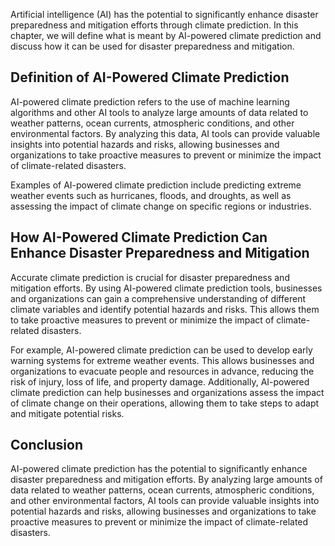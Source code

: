 

Artificial intelligence (AI) has the potential to significantly enhance disaster preparedness and mitigation efforts through climate prediction. In this chapter, we will define what is meant by AI-powered climate prediction and discuss how it can be used for disaster preparedness and mitigation.

Definition of AI-Powered Climate Prediction
-------------------------------------------

AI-powered climate prediction refers to the use of machine learning algorithms and other AI tools to analyze large amounts of data related to weather patterns, ocean currents, atmospheric conditions, and other environmental factors. By analyzing this data, AI tools can provide valuable insights into potential hazards and risks, allowing businesses and organizations to take proactive measures to prevent or minimize the impact of climate-related disasters.

Examples of AI-powered climate prediction include predicting extreme weather events such as hurricanes, floods, and droughts, as well as assessing the impact of climate change on specific regions or industries.

How AI-Powered Climate Prediction Can Enhance Disaster Preparedness and Mitigation
----------------------------------------------------------------------------------

Accurate climate prediction is crucial for disaster preparedness and mitigation efforts. By using AI-powered climate prediction tools, businesses and organizations can gain a comprehensive understanding of different climate variables and identify potential hazards and risks. This allows them to take proactive measures to prevent or minimize the impact of climate-related disasters.

For example, AI-powered climate prediction can be used to develop early warning systems for extreme weather events. This allows businesses and organizations to evacuate people and resources in advance, reducing the risk of injury, loss of life, and property damage. Additionally, AI-powered climate prediction can help businesses and organizations assess the impact of climate change on their operations, allowing them to take steps to adapt and mitigate potential risks.

Conclusion
----------

AI-powered climate prediction has the potential to significantly enhance disaster preparedness and mitigation efforts. By analyzing large amounts of data related to weather patterns, ocean currents, atmospheric conditions, and other environmental factors, AI tools can provide valuable insights into potential hazards and risks, allowing businesses and organizations to take proactive measures to prevent or minimize the impact of climate-related disasters.
